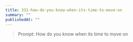 ```yaml
---
title: 331-how-do-you-know-when-its-time-to-move-on
summary: ""
publishedAt: ""
---
```


> Prompt: How do you know when its time to move on

